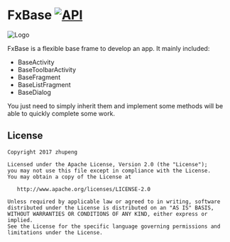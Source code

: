 FxBase [![API](https://img.shields.io/badge/API-14%2B-blue.svg?style=flat)](https://android-arsenal.com/api?level=14)
============

![Logo](http://ob0r3vf26.bkt.clouddn.com/logo.png)

FxBase is a flexible base frame to develop an app. It mainly included:

* BaseActivity
* BaseToolbarActivity
* BaseFragment
* BaseListFragment
* BaseDialog

You just need to simply inherit them and implement some methods will be able to quickly complete some work.

License
-------

    Copyright 2017 zhupeng

    Licensed under the Apache License, Version 2.0 (the "License");
    you may not use this file except in compliance with the License.
    You may obtain a copy of the License at

       http://www.apache.org/licenses/LICENSE-2.0

    Unless required by applicable law or agreed to in writing, software
    distributed under the License is distributed on an "AS IS" BASIS,
    WITHOUT WARRANTIES OR CONDITIONS OF ANY KIND, either express or implied.
    See the License for the specific language governing permissions and
    limitations under the License.
